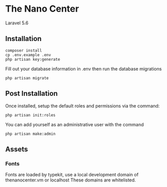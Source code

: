 # The Nano Center

Laravel 5.6

## Installation

```
composer install
cp .env.example .env
php artisan key:generate
```

Fill out your database information in .env then run the database migrations

```
php artisan migrate
```

## Post Installation

Once installed, setup the default roles and permissions via the command:

```
php artisan init:roles
```

You can add yourself as an administrative user with the command

```
php artisan make:admin
```

## Assets

### Fonts

Fonts are loaded by typekit, use a local development domain of thenanocenter.vm or localhost These domains are whitelisted.